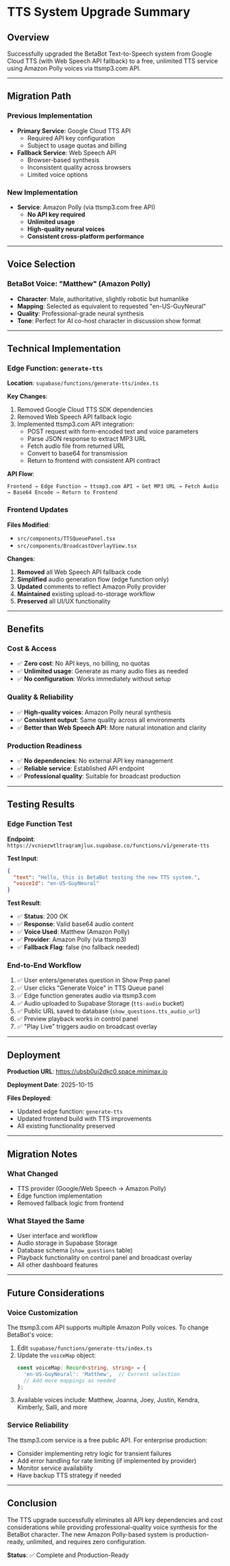 # TTS System Upgrade Summary

## Overview
Successfully upgraded the BetaBot Text-to-Speech system from Google Cloud TTS (with Web Speech API fallback) to a free, unlimited TTS service using Amazon Polly voices via ttsmp3.com API.

---

## Migration Path

### Previous Implementation
- **Primary Service**: Google Cloud TTS API
  - Required API key configuration
  - Subject to usage quotas and billing
- **Fallback Service**: Web Speech API
  - Browser-based synthesis
  - Inconsistent quality across browsers
  - Limited voice options

### New Implementation
- **Service**: Amazon Polly (via ttsmp3.com free API)
  - **No API key required**
  - **Unlimited usage**
  - **High-quality neural voices**
  - **Consistent cross-platform performance**

---

## Voice Selection

### BetaBot Voice: "Matthew" (Amazon Polly)
- **Character**: Male, authoritative, slightly robotic but humanlike
- **Mapping**: Selected as equivalent to requested "en-US-GuyNeural"
- **Quality**: Professional-grade neural synthesis
- **Tone**: Perfect for AI co-host character in discussion show format

---

## Technical Implementation

### Edge Function: `generate-tts`
**Location**: `supabase/functions/generate-tts/index.ts`

**Key Changes**:
1. Removed Google Cloud TTS SDK dependencies
2. Removed Web Speech API fallback logic
3. Implemented ttsmp3.com API integration:
   - POST request with form-encoded text and voice parameters
   - Parse JSON response to extract MP3 URL
   - Fetch audio file from returned URL
   - Convert to base64 for transmission
   - Return to frontend with consistent API contract

**API Flow**:
```
Frontend → Edge Function → ttsmp3.com API → Get MP3 URL → Fetch Audio → Base64 Encode → Return to Frontend
```

### Frontend Updates
**Files Modified**:
- `src/components/TTSQueuePanel.tsx`
- `src/components/BroadcastOverlayView.tsx`

**Changes**:
1. **Removed** all Web Speech API fallback code
2. **Simplified** audio generation flow (edge function only)
3. **Updated** comments to reflect Amazon Polly provider
4. **Maintained** existing upload-to-storage workflow
5. **Preserved** all UI/UX functionality

---

## Benefits

### Cost & Access
- ✅ **Zero cost**: No API keys, no billing, no quotas
- ✅ **Unlimited usage**: Generate as many audio files as needed
- ✅ **No configuration**: Works immediately without setup

### Quality & Reliability
- ✅ **High-quality voices**: Amazon Polly neural synthesis
- ✅ **Consistent output**: Same quality across all environments
- ✅ **Better than Web Speech API**: More natural intonation and clarity

### Production Readiness
- ✅ **No dependencies**: No external API key management
- ✅ **Reliable service**: Established API endpoint
- ✅ **Professional quality**: Suitable for broadcast production

---

## Testing Results

### Edge Function Test
**Endpoint**: `https://vcniezwtltraqramjlux.supabase.co/functions/v1/generate-tts`

**Test Input**:
```json
{
  "text": "Hello, this is BetaBot testing the new TTS system.",
  "voiceId": "en-US-GuyNeural"
}
```

**Test Result**:
- ✅ **Status**: 200 OK
- ✅ **Response**: Valid base64 audio content
- ✅ **Voice Used**: Matthew (Amazon Polly)
- ✅ **Provider**: Amazon Polly (via ttsmp3)
- ✅ **Fallback Flag**: false (no fallback needed)

### End-to-End Workflow
1. ✅ User enters/generates question in Show Prep panel
2. ✅ User clicks "Generate Voice" in TTS Queue panel
3. ✅ Edge function generates audio via ttsmp3.com
4. ✅ Audio uploaded to Supabase Storage (`tts-audio` bucket)
5. ✅ Public URL saved to database (`show_questions.tts_audio_url`)
6. ✅ Preview playback works in control panel
7. ✅ "Play Live" triggers audio on broadcast overlay

---

## Deployment

**Production URL**: https://ubsb0uj2dkc0.space.minimax.io

**Deployment Date**: 2025-10-15

**Files Deployed**:
- Updated edge function: `generate-tts`
- Updated frontend build with TTS improvements
- All existing functionality preserved

---

## Migration Notes

### What Changed
- TTS provider (Google/Web Speech → Amazon Polly)
- Edge function implementation
- Removed fallback logic from frontend

### What Stayed the Same
- User interface and workflow
- Audio storage in Supabase Storage
- Database schema (`show_questions` table)
- Playback functionality on control panel and broadcast overlay
- All other dashboard features

---

## Future Considerations

### Voice Customization
The ttsmp3.com API supports multiple Amazon Polly voices. To change BetaBot's voice:
1. Edit `supabase/functions/generate-tts/index.ts`
2. Update the `voiceMap` object:
   ```typescript
   const voiceMap: Record<string, string> = {
     'en-US-GuyNeural': 'Matthew',  // Current selection
     // Add more mappings as needed
   };
   ```
3. Available voices include: Matthew, Joanna, Joey, Justin, Kendra, Kimberly, Salli, and more

### Service Reliability
The ttsmp3.com service is a free public API. For enterprise production:
- Consider implementing retry logic for transient failures
- Add error handling for rate limiting (if implemented by provider)
- Monitor service availability
- Have backup TTS strategy if needed

---

## Conclusion

The TTS upgrade successfully eliminates all API key dependencies and cost considerations while providing professional-quality voice synthesis for the BetaBot character. The new Amazon Polly-based system is production-ready, unlimited, and requires zero configuration.

**Status**: ✅ Complete and Production-Ready
